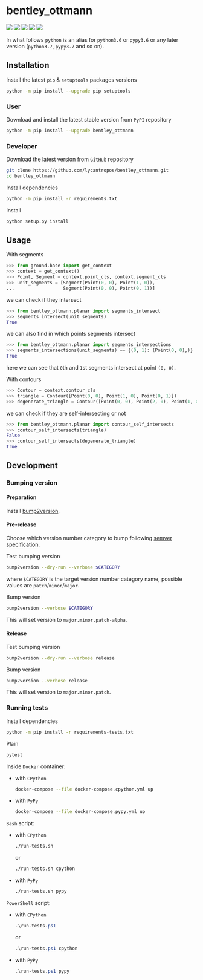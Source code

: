 bentley_ottmann
===============

[![](https://dev.azure.com/lycantropos/bentley_ottmann/_apis/build/status/lycantropos.bentley_ottmann?branchName=master)](https://dev.azure.com/lycantropos/bentley_ottmann/_build/latest?definitionId=20&branchName=master "Azure Pipelines")
[![](https://readthedocs.org/projects/bentley_ottmann/badge/?version=latest)](https://bentley-ottmann.readthedocs.io/en/latest "Documentation")
[![](https://codecov.io/gh/lycantropos/bentley_ottmann/branch/master/graph/badge.svg)](https://codecov.io/gh/lycantropos/bentley_ottmann "Codecov")
[![](https://img.shields.io/github/license/lycantropos/bentley_ottmann.svg)](https://github.com/lycantropos/bentley_ottmann/blob/master/LICENSE "License")
[![](https://badge.fury.io/py/bentley-ottmann.svg)](https://badge.fury.io/py/bentley-ottmann "PyPI")

In what follows `python` is an alias for `python3.6` or `pypy3.6`
or any later version (`python3.7`, `pypy3.7` and so on).

Installation
------------

Install the latest `pip` & `setuptools` packages versions
```bash
python -m pip install --upgrade pip setuptools
```

### User

Download and install the latest stable version from `PyPI` repository
```bash
python -m pip install --upgrade bentley_ottmann
```

### Developer

Download the latest version from `GitHub` repository
```bash
git clone https://github.com/lycantropos/bentley_ottmann.git
cd bentley_ottmann
```

Install dependencies
```bash
python -m pip install -r requirements.txt
```

Install
```bash
python setup.py install
```

Usage
-----

With segments
```python
>>> from ground.base import get_context
>>> context = get_context()
>>> Point, Segment = context.point_cls, context.segment_cls
>>> unit_segments = [Segment(Point(0, 0), Point(1, 0)), 
...                  Segment(Point(0, 0), Point(0, 1))]

```
we can check if they intersect
```python
>>> from bentley_ottmann.planar import segments_intersect
>>> segments_intersect(unit_segments)
True

```
we can also find in which points segments intersect
```python
>>> from bentley_ottmann.planar import segments_intersections
>>> segments_intersections(unit_segments) == {(0, 1): (Point(0, 0),)}
True

```
here we can see that `0`th and `1`st segments intersect at point `(0, 0)`.

With contours
```python
>>> Contour = context.contour_cls
>>> triangle = Contour([Point(0, 0), Point(1, 0), Point(0, 1)])
>>> degenerate_triangle = Contour([Point(0, 0), Point(2, 0), Point(1, 0)])

```
we can check if they are self-intersecting or not
```python
>>> from bentley_ottmann.planar import contour_self_intersects
>>> contour_self_intersects(triangle)
False
>>> contour_self_intersects(degenerate_triangle)
True

```

Development
-----------

### Bumping version

#### Preparation

Install
[bump2version](https://github.com/c4urself/bump2version#installation).

#### Pre-release

Choose which version number category to bump following [semver
specification](http://semver.org/).

Test bumping version
```bash
bump2version --dry-run --verbose $CATEGORY
```

where `$CATEGORY` is the target version number category name, possible
values are `patch`/`minor`/`major`.

Bump version
```bash
bump2version --verbose $CATEGORY
```

This will set version to `major.minor.patch-alpha`. 

#### Release

Test bumping version
```bash
bump2version --dry-run --verbose release
```

Bump version
```bash
bump2version --verbose release
```

This will set version to `major.minor.patch`.

### Running tests

Install dependencies
```bash
python -m pip install -r requirements-tests.txt
```

Plain
```bash
pytest
```

Inside `Docker` container:
- with `CPython`
  ```bash
  docker-compose --file docker-compose.cpython.yml up
  ```
- with `PyPy`
  ```bash
  docker-compose --file docker-compose.pypy.yml up
  ```

`Bash` script:
- with `CPython`
  ```bash
  ./run-tests.sh
  ```
  or
  ```bash
  ./run-tests.sh cpython
  ```

- with `PyPy`
  ```bash
  ./run-tests.sh pypy
  ```

`PowerShell` script:
- with `CPython`
  ```powershell
  .\run-tests.ps1
  ```
  or
  ```powershell
  .\run-tests.ps1 cpython
  ```
- with `PyPy`
  ```powershell
  .\run-tests.ps1 pypy
  ```
